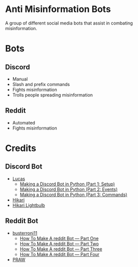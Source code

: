 # Anti Misinformation Bots
A group of different social media bots that assist in combating misinformation.

# Bots
## Discord
* Manual
* Slash and prefix commands
* Fights misinformation
* Trolls people spreading misinformation

## Reddit
* Automated
* Fights misinformation

# Credits
## Discord Bot
* [Lucas](https://www.youtube.com/channel/UCR-zOCvDCayyYy1flR5qaAg)
  * [Making a Discord Bot in Python (Part 1: Setup)](https://www.youtube.com/watch?v=xc1VpbRd4is)
  * [Making a Discord Bot in Python (Part 2: Events)](https://www.youtube.com/watch?v=RejwzqK6dJI)
  * [Making a Discord Bot in Python (Part 3: Commands)](https://www.youtube.com/watch?v=EdHhYduCaOw)
* [Hikari](https://github.com/hikari-py/hikari)
* [Hikari Lightbulb](https://github.com/tandemdude/hikari-lightbulb)

## Reddit Bot
* [busterroni11](https://www.youtube.com/channel/UCBN_m9Ygp2y6ndNoO4O2Nww)
  * [How To Make A reddit Bot — Part One](https://www.youtube.com/watch?v=krTUf7BpTc0)
  * [How To Make A reddit Bot — Part Two](https://www.youtube.com/watch?v=A6rTvlgLUWk)
  * [How To Make A reddit Bot — Part Three](https://www.youtube.com/watch?v=Wo2udG3e1qM)
  * [How To Make A reddit Bot — Part Four](https://www.youtube.com/watch?v=DyXXMazX4gU)
* [PRAW](https://github.com/praw-dev/praw)
